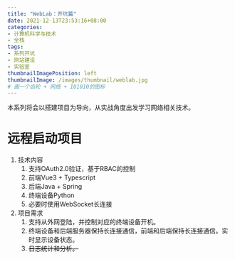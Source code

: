 ```yaml
---
title: "WebLab：开坑篇"
date: 2021-12-13T23:53:16+08:00
categories:
- 计算机科学与技术
- 全栈
tags:
- 系列开坑
- 网站建设
- 实验室
thumbnailImagePosition: left
thumbnailImage: /images/thumbnail/weblab.jpg
# 画一个齿轮 + 网络 + 101010的图标
---
```

本系列将会以搭建项目为导向，从实战角度出发学习网络相关技术。
<!--more-->
# 远程启动项目
1. 技术内容
    1. 支持OAuth2.0验证，基于RBAC的控制
    1. 前端Vue3 + Typescript
    1. 后端Java + Spring
    1. 终端设备Python
    1. 必要时使用WebSocket长连接
1. 项目需求
    1. 支持从外网登陆，并控制对应的终端设备开机。
    1. 终端设备和后端服务器保持长连接通信，前端和后端保持长连接通信。实时显示设备状态。
    1. ~~日志统计和分析。~~
